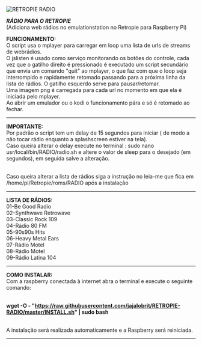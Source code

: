 ![RETROPIE RADIO](https://user-images.githubusercontent.com/52551379/65914968-ccb5fb00-e3a8-11e9-893e-64942fe02754.png)




***RÁDIO PARA O RETROPIE***   
(Adiciona web rádios no emulationstation no Retropie para Raspberry Pi)


**FUNCIONAMENTO:**
<br />O script usa o mplayer para carregar em loop uma lista de urls de streams de webrádios. 
<br />O jslisten é usado como serviço monitorando os botões do controle, cada vez que o gatilho direito é pressionado é executado um script secundário que envia um comando "quit" ao mplayer, o que faz com que o loop seja interrompido e rapidamente retomado passando para  a próxima linha da lista de rádios. O gatilho esquerdo serve para pausar/retomar.
<br />Uma imagem png é carregada para cada url no momento em que ela é iniciada pelo mplayer.
<br />Ao abrir um emulador ou o kodi o funcionamento pára e só é retomado ao fechar.

---------------------------------------------------------------------------------------------------------------------------------
**IMPORTANTE:**
<br />Por padrão o script tem um delay de 15 segundos para iniciar ( de modo a não tocar rádio enquanto a splashscreen estiver na tela).
<br />Caso queira alterar o delay execute no terminal :  sudo nano usr/local/bin/RADIO/radio.sh   e altere o valor de sleep para o desejado (em segundos), em seguida salve a alteração.

<br />Caso queira alterar a lista de rádios siga a instrução no leia-me que fica em /home/pi/Retropie/roms/RADIO após a instalação

 
----------------------------------------------------------------------------------------------------------------------------------

**LISTA DE RÁDIOS:**
<br />01-Be Good Radio
<br />02-Synthwave Retrowave
<br />03-Classic Rock 109
<br />04-Rádio 80 FM
<br />05-90s90s Hits
<br />06-Heavy Metal Ears
<br />07-Rádio Motel
<br />08-Rádio Motel
<br />09-Rádio Latina 104

---------------------------------------------------------------------------------------------------------------------------------

**COMO INSTALAR:** 
<br />Com a raspberry conectada à internet abra o terminal e execute o seguinte comando:
    
<br />**wget -O - "https://raw.githubusercontent.com/jajalobrit/RETROPIE-RADIO/master/INSTALL.sh" | sudo bash**
    
<br />A instalação será realizada automaticamente e a Raspberry será reiniciada.   

----------------------------------------------------------------------------------------------------------------------------------
